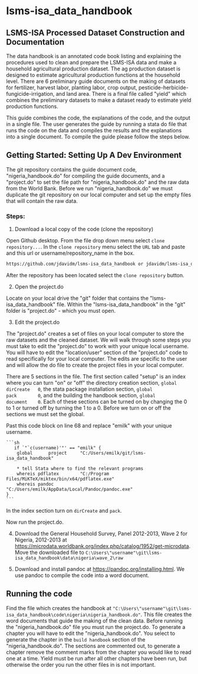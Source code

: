 # lsms-isa_data_handbook
## LSMS-ISA Processed Dataset Construction and Documentation

The data handbook is an annotated code book listing and explaining the procedures used to clean and prepare the LSMS-ISA data and make a household agricultural production dataset. The ag production dataset is designed to estimate agricultural production functions at the household level. There are 6 preliminary guide documents on the making of datasets for fertilizer, harvest labor, planting labor, crop output, pesticide-herbicide-fungicide-irrigation, and land area. There is a final file called "yield" which combines the preliminary datasets to make a dataset ready to estimate yield production functions.

This guide combines the code, the explanations of the code, and the output in a single file. The user generates the guide by running a stata do file that runs the code on the data and compiles the results and the explanations into a single document. To compile the guide please follow the steps below.

##  Getting Started: Setting Up A Dev Environment

The git repository contains the guide document code, "nigeria_handbook.do" for compiling the guide documents, and a "project.do" to set the file path for "nigeria_handbook.do" and the raw data from the World Bank. Before we run "nigeria_handbook.do" we must duplicate the git repository on our local computer and set up the empty files that will contain the raw data.

### Steps:

1. Download a local copy of the code (clone the repository)
   
  Open Github desktop. From the file drop down menu select `clone repository...`. In the `clone repository` menu select the `URL` tab and paste and this url or username/repository_name in the box.
  
   ```sh 
  https://github.com/jdavidm/lsms-isa_data_handbook or jdavidm/lsms-isa_data_handbook
   ```
   After the repository has been located select the `clone repository` button.
   
 2. Open the project.do
 
   Locate on your local drive the "git" folder that contains the "lsms-isa_data_handbook" file. Within the "lsms-isa_data_handbook" in the "git" folder is "project.do" - which you must open.
   
 3. Edit the project.do
 
   The "project.do" creates a set of files on your local computer to store the raw datasets and the cleaned dataset. We will walk through some steps you must take to edit the "project.do" to work with your unique local username. You will have to edit the "location/user" section of the "project.do" code to read specifically for your local computer. The edits are specific to the user and will allow the do file to create the project files in your local computer.
   
   There are 5 sections in the file. The first section called "setup" is an index where you can turn "on" or "off" the directory creation section, `global 			dirCreate	0`,
the stata package installation section, `global 			pack 		0`, and the building the handbook section, `global			document	0`. Each of these sections can be turned on by changing the 0 to 1 or turned off by turning the 1 to a 0. Before we turn on or off the sections we must set the global.

   Past this code block on line 68 and replace "emilk" with your unique username.
   
    ```sh
       if `"`c(username)'"' == "emilk" {	
        global 		project  	"C:/Users/emilk/git/lsms-isa_data_handbook"	
		
		* tell Stata where to find the relevant programs
		whereis pdflatex 		"C:/Program Files/MiKTeX/miktex/bin/x64/pdflatex.exe"
		whereis pandoc 			"C:/Users/emilk/AppData/Local/Pandoc/pandoc.exe"
    }
    ```
 
   In the index section turn on `dirCreate` and `pack`.
   
   Now run the project.do.
   
 4. Download the General Household Survey, Panel 2012-2013, Wave 2 for Nigeria, 2012-2013 at https://microdata.worldbank.org/index.php/catalog/1952/get-microdata. Move the downloaded file to `C:\Users\"username"\git\lsms-isa_data_handbook\data\nigeria\wave_2\raw`
 
 5. Download and install pandoc at https://pandoc.org/installing.html. We use pandoc to compile the code into a word document.

## Running the code

   Find the file which creates the handbook at `"C:\Users\"username"\git\lsms-isa_data_handbook\code\nigeria\nigeria_handbook.do"`. This file creates the word documents that guide the making of the clean data. Before running the "nigeria_handbook.do" file you must run the project.do. To generate a chapter you will have to edit the "nigeria_handbook.do". You select to generate the chapter in the `build handbook` section of the "nigeria_handbook.do". The sections are commented out, to generate a chapter remove the comment marks from the chapter you would like to read one at a time. Yield must be run after all other chapters have been run, but otherwise the order you run the other files in is not important.
